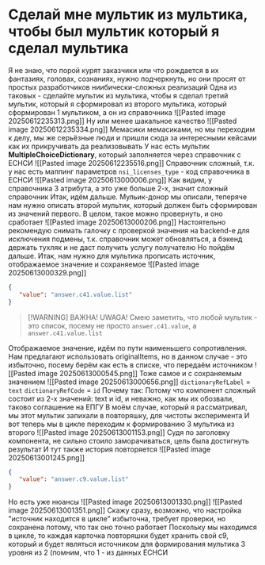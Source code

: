 # Сделай мне мультик из мультика, чтобы был мультик который я сделал мультика
Я не знаю, что порой курят заказчики или что рождается в их фантазиях, головах, сознаниях, нужно подчеркнуть, но они просят от простых разработчиков ниибически-сложных реализаций
Одна из таковых - сделайте мультик из мультика, чтобы я сделал третий мультик, который я сформировал из второго мультика, который сформирован 1 мультиком, а он из справочника
![[Pasted image 20250612235313.png]]
Ну или менее шакальное качество 
![[Pasted image 20250612235334.png]]
Мемасики мемасиками, но мы переходим к делу, мы же серьёзные люди и пришли сюда за интересными кейсами как их прикручивать да реализовывать
У нас есть мультик **MultipleChoiceDictionary**, который заполняется через справочник с ЕСНСИ
![[Pasted image 20250612235516.png]]
Справочник сложный, т.к. у нас есть маппинг параметров
`nsi_licenses_type` - код справочника в ЕСНСИ
![[Pasted image 20250613000006.png]]
Как видим, у справочника 3 атрибута, а это уже больше 2-х, значит сложный справочник
Итак, идём дальше. Мульик-донор мы описали, теперяче нам нужно описать второй мультик, который должен быть сформирован из значений первого. В целом, такое можно провернуть, и оно сработает
![[Pasted image 20250613000206.png]]
Настоятельно рекомендую снимать галочку с проверкой значения на backend-е для исключения подмены, т.к. справочник может обновляться, а бэкенд держать тухляк и не даст получить услугу получателю
Но пойдём дальше. Итак, нам нужно для мультика прописать источник, отображаемое значение и сохраняемое
![[Pasted image 20250613000329.png]]
```json
{
   "value": "answer.c41.value.list"
}
```

>[!WARNING] ВАЖНА! UWAGA!
>Смею заметить, что любой мультик - это список, посему не просто `answer.c41.value`, а `answer.c41.value.list`

Отображаемое значение, идём по пути наименьшего сопротивления. Нам предлагают использовать originalItems, но в данном случае - это избыточно, посему берём как есть в списке, что передаём источником
![[Pasted image 20250613000545.png]]
Тоже самое и с сохраняемым значением
![[Pasted image 20250613000656.png]]
`dictionaryRefLabel` = `text`
`dictionaryRefCode` = `id`
Почему так:
Потому что компонент сложный состоит из 2-х значений: text и id, и неважно, как мы их обозвали, таково соглашение на ЕПГУ
В моём случае, который я рассматривал, мы этот мультик запихали в повторяшку, для чистоты эксперимента
И вот теперь мы в цикле переходим к формированию 3 мультика из второго
![[Pasted image 20250613001153.png]]
Судя по заголовку компонента, не сильно стоило заморачиваться, цель была достигнуть результат
И тут также история повторяется
![[Pasted image 20250613001245.png]]
```json
{
   "value": "answer.c9.value.list"
}
```
Но есть уже нюансы
![[Pasted image 20250613001330.png]]
![[Pasted image 20250613001351.png]]
Скажу сразу, возможно, что настройка "источник находится в цикле" избыточна, требует проверки, но сохранена потому, что так оно точно работает
Поскольку мы находимся в цикле, то каждая карточка повторяшки будет хранить свой c9, который и будет являться источником для формирования мультика 3 уровня из 2 (помним, что 1 - из данных ЕСНСИ